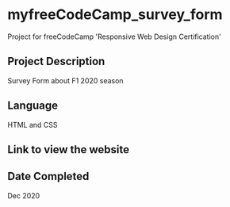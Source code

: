 # myfreeCodeCamp_survey_form
Project for freeCodeCamp 'Responsive Web Design Certification'

## Project Description
Survey Form about F1 2020 season

## Language
HTML and CSS

## Link to view the website


## Date Completed
Dec 2020
